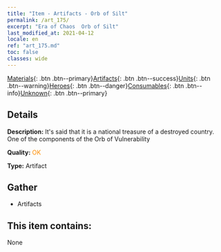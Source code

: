 ```yaml
---
title: "Item - Artifacts - Orb of Silt"
permalink: /art_175/
excerpt: "Era of Chaos  Orb of Silt"
last_modified_at: 2021-04-12
locale: en
ref: "art_175.md"
toc: false
classes: wide
---
```

 [Materials](/Items/){: .btn .btn--primary}[Artifacts](/Items/Artifacts/){: .btn .btn--success}[Units](/Items/Units/){: .btn .btn--warning}[Heroes](/Items/Heroes/){: .btn .btn--danger}[Consumables](/Items/Consumables/){: .btn .btn--info}[Unknown](/Items/Unknown/){: .btn .btn--primary}

## Details
 **Description:** It's said that it is a national treasure of a destroyed country. One of the components of the Orb of Vulnerability

 **Quality:** <span style="color: #FF8C00">OK</span>

 **Type:** Artifact

## Gather

*    Artifacts 

## This item contains:

  None

